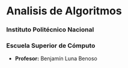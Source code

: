 # Analisis de Algoritmos

### Instituto Politécnico Nacional

### Escuela Superior de Cómputo

- **Profesor:** Benjamín Luna Benoso
